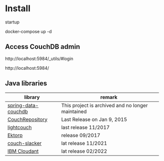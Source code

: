 # Install

startup

docker-compose up -d


## Access CouchDB admin

http://localhost:5984/_utils/#login

http://localhost:5984/


## Java libraries

| library                                                                    | remark                                            |
|----------------------------------------------------------------------------|---------------------------------------------------|
| [spring-data-couchdb](https://github.com/spring-attic/spring-data-couchdb) | This project is archived and no longer maintained |
| [CouchRepository](https://github.com/rwitzel/CouchRepository)              | Last Release on Jan 9, 2015                       |
| [lightcouch](http://www.lightcouch.org/)                                   | last release 11/2017                              |
| [Ektorp](https://github.com/helun/Ektorp)                                  | release 09/2017                                   |
| [couch-slacker](https://github.com/Majlanky/couch-slacker)                | lat release 11/2021                               |
| [IBM Cloudant](https://github.com/IBM/cloudant-java-sdk/)                | lat release 02/2022                               |
